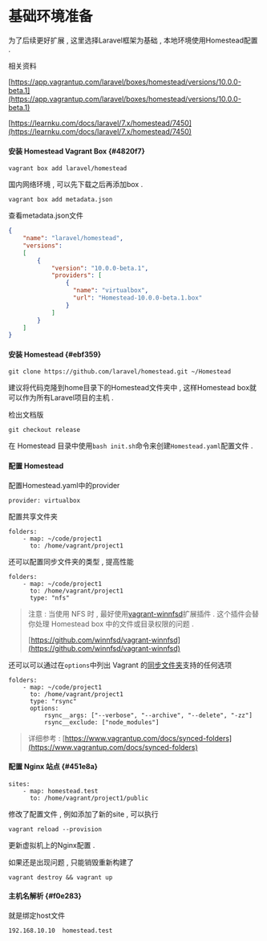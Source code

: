 # 基础环境准备

为了后续更好扩展 , 这里选择Laravel框架为基础 , 本地环境使用Homestead配置 .

相关资料

[https://app.vagrantup.com/laravel/boxes/homestead/versions/10.0.0-beta.1](https://app.vagrantup.com/laravel/boxes/homestead/versions/10.0.0-beta.1)

[https://learnku.com/docs/laravel/7.x/homestead/7450](https://learnku.com/docs/laravel/7.x/homestead/7450)

#### 安装 Homestead Vagrant Box {#4820f7}

```
vagrant box add laravel/homestead
```

国内网络环境 , 可以先下载之后再添加box .

```
vagrant box add metadata.json
```

查看metadata.json文件

```json
{
    "name": "laravel/homestead",
    "versions":
    [
        {
            "version": "10.0.0-beta.1",
            "providers": [
                {
                  "name": "virtualbox",
                  "url": "Homestead-10.0.0-beta.1.box"
                }
            ]
        }
    ]
}
```

#### 安装 Homestead {#ebf359}

```
git clone https://github.com/laravel/homestead.git ~/Homestead
```

建议将代码克隆到home目录下的Homestead文件夹中 , 这样Homestead box就可以作为所有Laravel项目的主机 .

检出文档版

```
git checkout release
```

在 Homestead 目录中使用`bash init.sh`命令来创建`Homestead.yaml`配置文件 .

#### 配置 Homestead

配置Homestead.yaml中的provider

```
provider: virtualbox
```

配置共享文件夹

```
folders:
    - map: ~/code/project1
      to: /home/vagrant/project1
```

还可以配置同步文件夹的类型 , 提高性能

```
folders:
    - map: ~/code/project1
      to: /home/vagrant/project1
      type: "nfs"
```

> 注意 : 当使用 NFS 时 , 最好使用[vagrant-winnfsd](https://github.com/winnfsd/vagrant-winnfsd)扩展插件 . 这个插件会替你处理 Homestead box 中的文件或目录权限的问题 .
>
> [https://github.com/winnfsd/vagrant-winnfsd](https://github.com/winnfsd/vagrant-winnfsd)

还可以可以通过在`options`中列出 Vagrant 的[同步文件夹](https://www.vagrantup.com/docs/synced-folders/basic_usage.html)支持的任何选项

```
folders:
    - map: ~/code/project1
      to: /home/vagrant/project1
      type: "rsync"
      options:
          rsync__args: ["--verbose", "--archive", "--delete", "-zz"]
          rsync__exclude: ["node_modules"]
```

> 详细参考 : [https://www.vagrantup.com/docs/synced-folders](https://www.vagrantup.com/docs/synced-folders)

#### 配置 Nginx 站点 {#451e8a}

```
sites:
    - map: homestead.test
      to: /home/vagrant/project1/public
```

修改了配置文件 , 例如添加了新的site , 可以执行

```
vagrant reload --provision
```

更新虚拟机上的Nginx配置 . 

如果还是出现问题 , 只能销毁重新构建了

```
vagrant destroy && vagrant up
```

#### 主机名解析 {#f0e283}

就是绑定host文件

```
192.168.10.10  homestead.test
```



